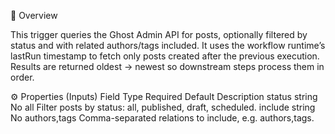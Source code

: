 🧭 Overview

This trigger queries the Ghost Admin API for posts, optionally filtered by status and with related authors/tags included.
It uses the workflow runtime’s lastRun timestamp to fetch only posts created after the previous execution. Results are returned oldest → newest so downstream steps process them in order.

⚙️ Properties (Inputs)
Field	Type	Required	Default	Description
status	string	No	all	Filter posts by status: all, published, draft, scheduled.
include	string	No	authors,tags	Comma-separated relations to include, e.g. authors,tags.
